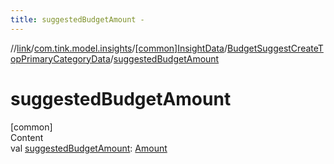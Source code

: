```yaml
---
title: suggestedBudgetAmount -
---
```

//[link](../../../index.md)/[com.tink.model.insights](../../index.md)/[[common]InsightData](../index.md)/[BudgetSuggestCreateTopPrimaryCategoryData](index.md)/[suggestedBudgetAmount](suggested-budget-amount.md)



# suggestedBudgetAmount  
[common]  
Content  
val [suggestedBudgetAmount](suggested-budget-amount.md): [Amount](../../../com.tink.model.misc/[common]-amount/index.md)  



